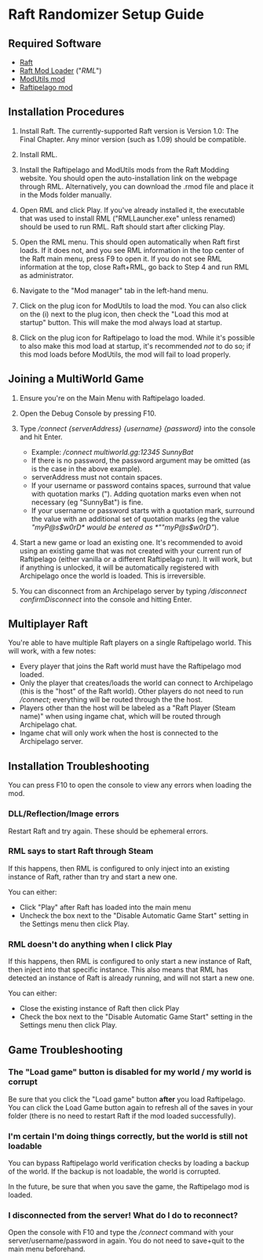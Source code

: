 # Raft Randomizer Setup Guide

## Required Software

- [Raft](https://store.steampowered.com/app/648800/Raft/)
- [Raft Mod Loader](https://www.raftmodding.com/loader) ("*RML*")
- [ModUtils mod](https://www.raftmodding.com/mods/modutils)
- [Raftipelago mod](https://www.raftmodding.com/mods/raftipelago)

## Installation Procedures

1. Install Raft. The currently-supported Raft version is Version 1.0: The Final Chapter. Any minor version (such as 1.09) should be compatible.

2. Install RML.

3. Install the Raftipelago and ModUtils mods from the Raft Modding website. You should open the auto-installation link on the webpage through RML. Alternatively, you can download the .rmod file and place it in the Mods folder manually.

4. Open RML and click Play. If you've already installed it, the executable that was used to install RML ("RMLLauncher.exe" unless renamed) should be used to run RML. Raft should start after clicking Play.

5. Open the RML menu. This should open automatically when Raft first loads. If it does not, and you see RML information in the top center of the Raft main menu, press F9 to open it. If you do not see RML information at the top, close Raft+RML, go back to Step 4 and run RML as administrator.

6. Navigate to the "Mod manager" tab in the left-hand menu.

7. Click on the plug icon for ModUtils to load the mod. You can also click on the (i) next to the plug icon, then check the "Load this mod at startup" button. This will make the mod always load at startup.

8. Click on the plug icon for Raftipelago to load the mod. While it's possible to also make this mod load at startup, it's recommended *not* to do so; if this mod loads before ModUtils, the mod will fail to load properly.

## Joining a MultiWorld Game

1. Ensure you're on the Main Menu with Raftipelago loaded.

2. Open the Debug Console by pressing F10.

3. Type */connect {serverAddress} {username} {password}* into the console and hit Enter.
    - Example: */connect multiworld.gg:12345 SunnyBat*
    - If there is no password, the password argument may be omitted (as is the case in the above example).
    - serverAddress must not contain spaces.
    - If your username or password contains spaces, surround that value with quotation marks ("). Adding quotation marks even when not necessary (eg "SunnyBat") is fine.
    - If your username or password starts with a quotation mark, surround the value with an additional set of quotation marks (eg the value *"myP@s$w0rD* would be entered as *""myP@s$w0rD"*).

4. Start a new game or load an existing one. It's recommended to avoid using an existing game that was not created with your current run of Raftipelago (either vanilla or a different Raftipelago run). It will work, but if anything is unlocked, it will be automatically registered with Archipelago once the world is loaded. This is irreversible.

5. You can disconnect from an Archipelago server by typing */disconnect confirmDisconnect* into the console and hitting Enter.

## Multiplayer Raft

You're able to have multiple Raft players on a single Raftipelago world. This will work, with a few notes:
- Every player that joins the Raft world must have the Raftipelago mod loaded.
- Only the player that creates/loads the world can connect to Archipelago (this is the "host" of the Raft world). Other players do not need to run */connect*; everything will be routed through the the host.
- Players other than the host will be labeled as a "Raft Player (Steam name)" when using ingame chat, which will be routed through Archipelago chat.
- Ingame chat will only work when the host is connected to the Archipelago server.

## Installation Troubleshooting

You can press F10 to open the console to view any errors when loading the mod.

### DLL/Reflection/Image errors

Restart Raft and try again. These should be ephemeral errors.

### RML says to start Raft through Steam

If this happens, then RML is configured to only inject into an existing instance of Raft, rather than try and start a new one.

You can either:
- Click "Play" after Raft has loaded into the main menu
- Uncheck the box next to the "Disable Automatic Game Start" setting in the Settings menu then click Play.

### RML doesn't do anything when I click Play

If this happens, then RML is configured to only start a new instance of Raft, then inject into that specific instance. This also means that RML has detected an instance of Raft is already running, and will not start a new one.

You can either:
- Close the existing instance of Raft then click Play
- Check the box next to the "Disable Automatic Game Start" setting in the Settings menu then click Play.

## Game Troubleshooting

### The "Load game" button is disabled for my world / my world is corrupt

Be sure that you click the "Load game" button **after** you load Raftipelago. You can click the Load Game button again to refresh all of the saves in your folder (there is no need to restart Raft if the mod loaded successfully).

### I'm certain I'm doing things correctly, but the world is still not loadable

You can bypass Raftipelago world verification checks by loading a backup of the world. If the backup is not loadable, the world is corrupted.

In the future, be sure that when you save the game, the Raftipelago mod is loaded.

### I disconnected from the server! What do I do to reconnect?

Open the console with F10 and type the */connect* command with your server/username/password in again. You do not need to save+quit to the main menu beforehand.